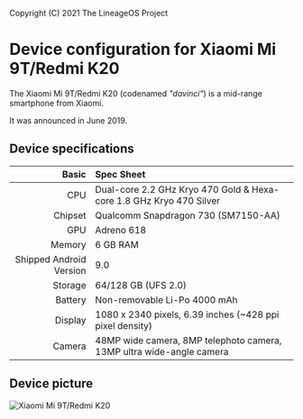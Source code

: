 Copyright (C) 2021 The LineageOS Project

Device configuration for Xiaomi Mi 9T/Redmi K20
=========================================

The Xiaomi Mi 9T/Redmi K20 (codenamed _"davinci"_) is a mid-range smartphone from Xiaomi.

It was announced in June 2019.

## Device specifications

Basic   | Spec Sheet
-------:|:-------------------------
CPU     | Dual-core 2.2 GHz Kryo 470 Gold & Hexa-core 1.8 GHz Kryo 470 Silver
Chipset | Qualcomm Snapdragon 730 (SM7150-AA)
GPU     | Adreno 618
Memory  | 6 GB RAM
Shipped Android Version | 9.0
Storage | 64/128 GB (UFS 2.0)
Battery | Non-removable Li-Po 4000 mAh
Display | 1080 x 2340 pixels, 6.39 inches (~428 ppi pixel density)
Camera  | 48MP wide camera, 8MP telephoto camera, 13MP ultra wide-angle camera

## Device picture

![Xiaomi Mi 9T/Redmi K20](https://www.google.com/url?sa=i&url=http%3A%2F%2Fwww.stxaviersschooljaipur.com%2Feidn.asp%3Fiid%3D559602448%26cid%3D107&psig=AOvVaw11wYNDgViAykN8DOmwP-FQ&ust=1650962430800000&source=images&cd=vfe&ved=0CAwQjRxqFwoTCJCjvcDorvcCFQAAAAAdAAAAABAP "Xiaomi Mi 9T/Redmi K20 in carbon black")
